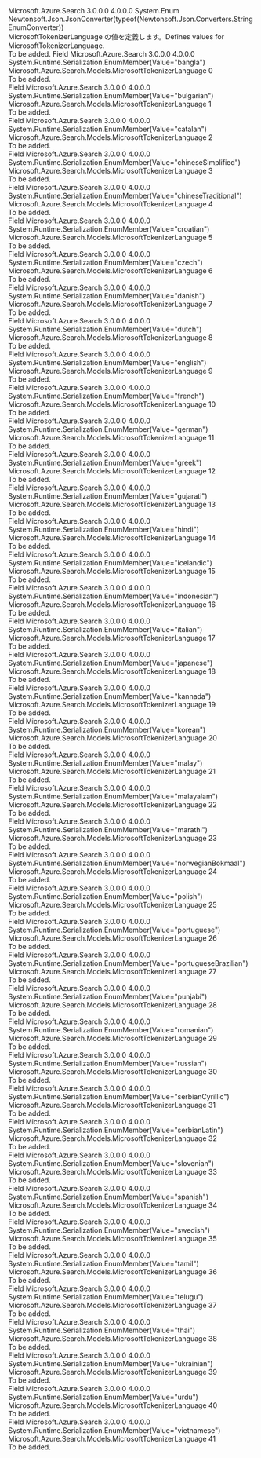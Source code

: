 <Type Name="MicrosoftTokenizerLanguage" FullName="Microsoft.Azure.Search.Models.MicrosoftTokenizerLanguage">
  <TypeSignature Language="C#" Value="public enum MicrosoftTokenizerLanguage" />
  <TypeSignature Language="ILAsm" Value=".class public auto ansi sealed MicrosoftTokenizerLanguage extends System.Enum" />
  <TypeSignature Language="DocId" Value="T:Microsoft.Azure.Search.Models.MicrosoftTokenizerLanguage" />
  <TypeSignature Language="VB.NET" Value="Public Enum MicrosoftTokenizerLanguage" />
  <TypeSignature Language="F#" Value="type MicrosoftTokenizerLanguage = " />
  <AssemblyInfo>
    <AssemblyName>Microsoft.Azure.Search</AssemblyName>
    <AssemblyVersion>3.0.0.0</AssemblyVersion>
    <AssemblyVersion>4.0.0.0</AssemblyVersion>
  </AssemblyInfo>
  <Base>
    <BaseTypeName>System.Enum</BaseTypeName>
  </Base>
  <Attributes>
    <Attribute>
      <AttributeName>Newtonsoft.Json.JsonConverter(typeof(Newtonsoft.Json.Converters.StringEnumConverter))</AttributeName>
    </Attribute>
  </Attributes>
  <Docs>
    <summary>
            <span data-ttu-id="ede21-101">MicrosoftTokenizerLanguage の値を定義します。</span><span class="sxs-lookup"><span data-stu-id="ede21-101">Defines values for MicrosoftTokenizerLanguage.</span></span>
            </summary>
    <remarks>To be added.</remarks>
  </Docs>
  <Members>
    <Member MemberName="Bangla">
      <MemberSignature Language="C#" Value="Bangla" />
      <MemberSignature Language="ILAsm" Value=".field public static literal valuetype Microsoft.Azure.Search.Models.MicrosoftTokenizerLanguage Bangla = int32(0)" />
      <MemberSignature Language="DocId" Value="F:Microsoft.Azure.Search.Models.MicrosoftTokenizerLanguage.Bangla" />
      <MemberSignature Language="VB.NET" Value="Bangla" />
      <MemberSignature Language="F#" Value="Bangla = 0" Usage="Microsoft.Azure.Search.Models.MicrosoftTokenizerLanguage.Bangla" />
      <MemberType>Field</MemberType>
      <AssemblyInfo>
        <AssemblyName>Microsoft.Azure.Search</AssemblyName>
        <AssemblyVersion>3.0.0.0</AssemblyVersion>
        <AssemblyVersion>4.0.0.0</AssemblyVersion>
      </AssemblyInfo>
      <Attributes>
        <Attribute>
          <AttributeName>System.Runtime.Serialization.EnumMember(Value="bangla")</AttributeName>
        </Attribute>
      </Attributes>
      <ReturnValue>
        <ReturnType>Microsoft.Azure.Search.Models.MicrosoftTokenizerLanguage</ReturnType>
      </ReturnValue>
      <MemberValue>0</MemberValue>
      <Docs>
        <summary>To be added.</summary>
      </Docs>
    </Member>
    <Member MemberName="Bulgarian">
      <MemberSignature Language="C#" Value="Bulgarian" />
      <MemberSignature Language="ILAsm" Value=".field public static literal valuetype Microsoft.Azure.Search.Models.MicrosoftTokenizerLanguage Bulgarian = int32(1)" />
      <MemberSignature Language="DocId" Value="F:Microsoft.Azure.Search.Models.MicrosoftTokenizerLanguage.Bulgarian" />
      <MemberSignature Language="VB.NET" Value="Bulgarian" />
      <MemberSignature Language="F#" Value="Bulgarian = 1" Usage="Microsoft.Azure.Search.Models.MicrosoftTokenizerLanguage.Bulgarian" />
      <MemberType>Field</MemberType>
      <AssemblyInfo>
        <AssemblyName>Microsoft.Azure.Search</AssemblyName>
        <AssemblyVersion>3.0.0.0</AssemblyVersion>
        <AssemblyVersion>4.0.0.0</AssemblyVersion>
      </AssemblyInfo>
      <Attributes>
        <Attribute>
          <AttributeName>System.Runtime.Serialization.EnumMember(Value="bulgarian")</AttributeName>
        </Attribute>
      </Attributes>
      <ReturnValue>
        <ReturnType>Microsoft.Azure.Search.Models.MicrosoftTokenizerLanguage</ReturnType>
      </ReturnValue>
      <MemberValue>1</MemberValue>
      <Docs>
        <summary>To be added.</summary>
      </Docs>
    </Member>
    <Member MemberName="Catalan">
      <MemberSignature Language="C#" Value="Catalan" />
      <MemberSignature Language="ILAsm" Value=".field public static literal valuetype Microsoft.Azure.Search.Models.MicrosoftTokenizerLanguage Catalan = int32(2)" />
      <MemberSignature Language="DocId" Value="F:Microsoft.Azure.Search.Models.MicrosoftTokenizerLanguage.Catalan" />
      <MemberSignature Language="VB.NET" Value="Catalan" />
      <MemberSignature Language="F#" Value="Catalan = 2" Usage="Microsoft.Azure.Search.Models.MicrosoftTokenizerLanguage.Catalan" />
      <MemberType>Field</MemberType>
      <AssemblyInfo>
        <AssemblyName>Microsoft.Azure.Search</AssemblyName>
        <AssemblyVersion>3.0.0.0</AssemblyVersion>
        <AssemblyVersion>4.0.0.0</AssemblyVersion>
      </AssemblyInfo>
      <Attributes>
        <Attribute>
          <AttributeName>System.Runtime.Serialization.EnumMember(Value="catalan")</AttributeName>
        </Attribute>
      </Attributes>
      <ReturnValue>
        <ReturnType>Microsoft.Azure.Search.Models.MicrosoftTokenizerLanguage</ReturnType>
      </ReturnValue>
      <MemberValue>2</MemberValue>
      <Docs>
        <summary>To be added.</summary>
      </Docs>
    </Member>
    <Member MemberName="ChineseSimplified">
      <MemberSignature Language="C#" Value="ChineseSimplified" />
      <MemberSignature Language="ILAsm" Value=".field public static literal valuetype Microsoft.Azure.Search.Models.MicrosoftTokenizerLanguage ChineseSimplified = int32(3)" />
      <MemberSignature Language="DocId" Value="F:Microsoft.Azure.Search.Models.MicrosoftTokenizerLanguage.ChineseSimplified" />
      <MemberSignature Language="VB.NET" Value="ChineseSimplified" />
      <MemberSignature Language="F#" Value="ChineseSimplified = 3" Usage="Microsoft.Azure.Search.Models.MicrosoftTokenizerLanguage.ChineseSimplified" />
      <MemberType>Field</MemberType>
      <AssemblyInfo>
        <AssemblyName>Microsoft.Azure.Search</AssemblyName>
        <AssemblyVersion>3.0.0.0</AssemblyVersion>
        <AssemblyVersion>4.0.0.0</AssemblyVersion>
      </AssemblyInfo>
      <Attributes>
        <Attribute>
          <AttributeName>System.Runtime.Serialization.EnumMember(Value="chineseSimplified")</AttributeName>
        </Attribute>
      </Attributes>
      <ReturnValue>
        <ReturnType>Microsoft.Azure.Search.Models.MicrosoftTokenizerLanguage</ReturnType>
      </ReturnValue>
      <MemberValue>3</MemberValue>
      <Docs>
        <summary>To be added.</summary>
      </Docs>
    </Member>
    <Member MemberName="ChineseTraditional">
      <MemberSignature Language="C#" Value="ChineseTraditional" />
      <MemberSignature Language="ILAsm" Value=".field public static literal valuetype Microsoft.Azure.Search.Models.MicrosoftTokenizerLanguage ChineseTraditional = int32(4)" />
      <MemberSignature Language="DocId" Value="F:Microsoft.Azure.Search.Models.MicrosoftTokenizerLanguage.ChineseTraditional" />
      <MemberSignature Language="VB.NET" Value="ChineseTraditional" />
      <MemberSignature Language="F#" Value="ChineseTraditional = 4" Usage="Microsoft.Azure.Search.Models.MicrosoftTokenizerLanguage.ChineseTraditional" />
      <MemberType>Field</MemberType>
      <AssemblyInfo>
        <AssemblyName>Microsoft.Azure.Search</AssemblyName>
        <AssemblyVersion>3.0.0.0</AssemblyVersion>
        <AssemblyVersion>4.0.0.0</AssemblyVersion>
      </AssemblyInfo>
      <Attributes>
        <Attribute>
          <AttributeName>System.Runtime.Serialization.EnumMember(Value="chineseTraditional")</AttributeName>
        </Attribute>
      </Attributes>
      <ReturnValue>
        <ReturnType>Microsoft.Azure.Search.Models.MicrosoftTokenizerLanguage</ReturnType>
      </ReturnValue>
      <MemberValue>4</MemberValue>
      <Docs>
        <summary>To be added.</summary>
      </Docs>
    </Member>
    <Member MemberName="Croatian">
      <MemberSignature Language="C#" Value="Croatian" />
      <MemberSignature Language="ILAsm" Value=".field public static literal valuetype Microsoft.Azure.Search.Models.MicrosoftTokenizerLanguage Croatian = int32(5)" />
      <MemberSignature Language="DocId" Value="F:Microsoft.Azure.Search.Models.MicrosoftTokenizerLanguage.Croatian" />
      <MemberSignature Language="VB.NET" Value="Croatian" />
      <MemberSignature Language="F#" Value="Croatian = 5" Usage="Microsoft.Azure.Search.Models.MicrosoftTokenizerLanguage.Croatian" />
      <MemberType>Field</MemberType>
      <AssemblyInfo>
        <AssemblyName>Microsoft.Azure.Search</AssemblyName>
        <AssemblyVersion>3.0.0.0</AssemblyVersion>
        <AssemblyVersion>4.0.0.0</AssemblyVersion>
      </AssemblyInfo>
      <Attributes>
        <Attribute>
          <AttributeName>System.Runtime.Serialization.EnumMember(Value="croatian")</AttributeName>
        </Attribute>
      </Attributes>
      <ReturnValue>
        <ReturnType>Microsoft.Azure.Search.Models.MicrosoftTokenizerLanguage</ReturnType>
      </ReturnValue>
      <MemberValue>5</MemberValue>
      <Docs>
        <summary>To be added.</summary>
      </Docs>
    </Member>
    <Member MemberName="Czech">
      <MemberSignature Language="C#" Value="Czech" />
      <MemberSignature Language="ILAsm" Value=".field public static literal valuetype Microsoft.Azure.Search.Models.MicrosoftTokenizerLanguage Czech = int32(6)" />
      <MemberSignature Language="DocId" Value="F:Microsoft.Azure.Search.Models.MicrosoftTokenizerLanguage.Czech" />
      <MemberSignature Language="VB.NET" Value="Czech" />
      <MemberSignature Language="F#" Value="Czech = 6" Usage="Microsoft.Azure.Search.Models.MicrosoftTokenizerLanguage.Czech" />
      <MemberType>Field</MemberType>
      <AssemblyInfo>
        <AssemblyName>Microsoft.Azure.Search</AssemblyName>
        <AssemblyVersion>3.0.0.0</AssemblyVersion>
        <AssemblyVersion>4.0.0.0</AssemblyVersion>
      </AssemblyInfo>
      <Attributes>
        <Attribute>
          <AttributeName>System.Runtime.Serialization.EnumMember(Value="czech")</AttributeName>
        </Attribute>
      </Attributes>
      <ReturnValue>
        <ReturnType>Microsoft.Azure.Search.Models.MicrosoftTokenizerLanguage</ReturnType>
      </ReturnValue>
      <MemberValue>6</MemberValue>
      <Docs>
        <summary>To be added.</summary>
      </Docs>
    </Member>
    <Member MemberName="Danish">
      <MemberSignature Language="C#" Value="Danish" />
      <MemberSignature Language="ILAsm" Value=".field public static literal valuetype Microsoft.Azure.Search.Models.MicrosoftTokenizerLanguage Danish = int32(7)" />
      <MemberSignature Language="DocId" Value="F:Microsoft.Azure.Search.Models.MicrosoftTokenizerLanguage.Danish" />
      <MemberSignature Language="VB.NET" Value="Danish" />
      <MemberSignature Language="F#" Value="Danish = 7" Usage="Microsoft.Azure.Search.Models.MicrosoftTokenizerLanguage.Danish" />
      <MemberType>Field</MemberType>
      <AssemblyInfo>
        <AssemblyName>Microsoft.Azure.Search</AssemblyName>
        <AssemblyVersion>3.0.0.0</AssemblyVersion>
        <AssemblyVersion>4.0.0.0</AssemblyVersion>
      </AssemblyInfo>
      <Attributes>
        <Attribute>
          <AttributeName>System.Runtime.Serialization.EnumMember(Value="danish")</AttributeName>
        </Attribute>
      </Attributes>
      <ReturnValue>
        <ReturnType>Microsoft.Azure.Search.Models.MicrosoftTokenizerLanguage</ReturnType>
      </ReturnValue>
      <MemberValue>7</MemberValue>
      <Docs>
        <summary>To be added.</summary>
      </Docs>
    </Member>
    <Member MemberName="Dutch">
      <MemberSignature Language="C#" Value="Dutch" />
      <MemberSignature Language="ILAsm" Value=".field public static literal valuetype Microsoft.Azure.Search.Models.MicrosoftTokenizerLanguage Dutch = int32(8)" />
      <MemberSignature Language="DocId" Value="F:Microsoft.Azure.Search.Models.MicrosoftTokenizerLanguage.Dutch" />
      <MemberSignature Language="VB.NET" Value="Dutch" />
      <MemberSignature Language="F#" Value="Dutch = 8" Usage="Microsoft.Azure.Search.Models.MicrosoftTokenizerLanguage.Dutch" />
      <MemberType>Field</MemberType>
      <AssemblyInfo>
        <AssemblyName>Microsoft.Azure.Search</AssemblyName>
        <AssemblyVersion>3.0.0.0</AssemblyVersion>
        <AssemblyVersion>4.0.0.0</AssemblyVersion>
      </AssemblyInfo>
      <Attributes>
        <Attribute>
          <AttributeName>System.Runtime.Serialization.EnumMember(Value="dutch")</AttributeName>
        </Attribute>
      </Attributes>
      <ReturnValue>
        <ReturnType>Microsoft.Azure.Search.Models.MicrosoftTokenizerLanguage</ReturnType>
      </ReturnValue>
      <MemberValue>8</MemberValue>
      <Docs>
        <summary>To be added.</summary>
      </Docs>
    </Member>
    <Member MemberName="English">
      <MemberSignature Language="C#" Value="English" />
      <MemberSignature Language="ILAsm" Value=".field public static literal valuetype Microsoft.Azure.Search.Models.MicrosoftTokenizerLanguage English = int32(9)" />
      <MemberSignature Language="DocId" Value="F:Microsoft.Azure.Search.Models.MicrosoftTokenizerLanguage.English" />
      <MemberSignature Language="VB.NET" Value="English" />
      <MemberSignature Language="F#" Value="English = 9" Usage="Microsoft.Azure.Search.Models.MicrosoftTokenizerLanguage.English" />
      <MemberType>Field</MemberType>
      <AssemblyInfo>
        <AssemblyName>Microsoft.Azure.Search</AssemblyName>
        <AssemblyVersion>3.0.0.0</AssemblyVersion>
        <AssemblyVersion>4.0.0.0</AssemblyVersion>
      </AssemblyInfo>
      <Attributes>
        <Attribute>
          <AttributeName>System.Runtime.Serialization.EnumMember(Value="english")</AttributeName>
        </Attribute>
      </Attributes>
      <ReturnValue>
        <ReturnType>Microsoft.Azure.Search.Models.MicrosoftTokenizerLanguage</ReturnType>
      </ReturnValue>
      <MemberValue>9</MemberValue>
      <Docs>
        <summary>To be added.</summary>
      </Docs>
    </Member>
    <Member MemberName="French">
      <MemberSignature Language="C#" Value="French" />
      <MemberSignature Language="ILAsm" Value=".field public static literal valuetype Microsoft.Azure.Search.Models.MicrosoftTokenizerLanguage French = int32(10)" />
      <MemberSignature Language="DocId" Value="F:Microsoft.Azure.Search.Models.MicrosoftTokenizerLanguage.French" />
      <MemberSignature Language="VB.NET" Value="French" />
      <MemberSignature Language="F#" Value="French = 10" Usage="Microsoft.Azure.Search.Models.MicrosoftTokenizerLanguage.French" />
      <MemberType>Field</MemberType>
      <AssemblyInfo>
        <AssemblyName>Microsoft.Azure.Search</AssemblyName>
        <AssemblyVersion>3.0.0.0</AssemblyVersion>
        <AssemblyVersion>4.0.0.0</AssemblyVersion>
      </AssemblyInfo>
      <Attributes>
        <Attribute>
          <AttributeName>System.Runtime.Serialization.EnumMember(Value="french")</AttributeName>
        </Attribute>
      </Attributes>
      <ReturnValue>
        <ReturnType>Microsoft.Azure.Search.Models.MicrosoftTokenizerLanguage</ReturnType>
      </ReturnValue>
      <MemberValue>10</MemberValue>
      <Docs>
        <summary>To be added.</summary>
      </Docs>
    </Member>
    <Member MemberName="German">
      <MemberSignature Language="C#" Value="German" />
      <MemberSignature Language="ILAsm" Value=".field public static literal valuetype Microsoft.Azure.Search.Models.MicrosoftTokenizerLanguage German = int32(11)" />
      <MemberSignature Language="DocId" Value="F:Microsoft.Azure.Search.Models.MicrosoftTokenizerLanguage.German" />
      <MemberSignature Language="VB.NET" Value="German" />
      <MemberSignature Language="F#" Value="German = 11" Usage="Microsoft.Azure.Search.Models.MicrosoftTokenizerLanguage.German" />
      <MemberType>Field</MemberType>
      <AssemblyInfo>
        <AssemblyName>Microsoft.Azure.Search</AssemblyName>
        <AssemblyVersion>3.0.0.0</AssemblyVersion>
        <AssemblyVersion>4.0.0.0</AssemblyVersion>
      </AssemblyInfo>
      <Attributes>
        <Attribute>
          <AttributeName>System.Runtime.Serialization.EnumMember(Value="german")</AttributeName>
        </Attribute>
      </Attributes>
      <ReturnValue>
        <ReturnType>Microsoft.Azure.Search.Models.MicrosoftTokenizerLanguage</ReturnType>
      </ReturnValue>
      <MemberValue>11</MemberValue>
      <Docs>
        <summary>To be added.</summary>
      </Docs>
    </Member>
    <Member MemberName="Greek">
      <MemberSignature Language="C#" Value="Greek" />
      <MemberSignature Language="ILAsm" Value=".field public static literal valuetype Microsoft.Azure.Search.Models.MicrosoftTokenizerLanguage Greek = int32(12)" />
      <MemberSignature Language="DocId" Value="F:Microsoft.Azure.Search.Models.MicrosoftTokenizerLanguage.Greek" />
      <MemberSignature Language="VB.NET" Value="Greek" />
      <MemberSignature Language="F#" Value="Greek = 12" Usage="Microsoft.Azure.Search.Models.MicrosoftTokenizerLanguage.Greek" />
      <MemberType>Field</MemberType>
      <AssemblyInfo>
        <AssemblyName>Microsoft.Azure.Search</AssemblyName>
        <AssemblyVersion>3.0.0.0</AssemblyVersion>
        <AssemblyVersion>4.0.0.0</AssemblyVersion>
      </AssemblyInfo>
      <Attributes>
        <Attribute>
          <AttributeName>System.Runtime.Serialization.EnumMember(Value="greek")</AttributeName>
        </Attribute>
      </Attributes>
      <ReturnValue>
        <ReturnType>Microsoft.Azure.Search.Models.MicrosoftTokenizerLanguage</ReturnType>
      </ReturnValue>
      <MemberValue>12</MemberValue>
      <Docs>
        <summary>To be added.</summary>
      </Docs>
    </Member>
    <Member MemberName="Gujarati">
      <MemberSignature Language="C#" Value="Gujarati" />
      <MemberSignature Language="ILAsm" Value=".field public static literal valuetype Microsoft.Azure.Search.Models.MicrosoftTokenizerLanguage Gujarati = int32(13)" />
      <MemberSignature Language="DocId" Value="F:Microsoft.Azure.Search.Models.MicrosoftTokenizerLanguage.Gujarati" />
      <MemberSignature Language="VB.NET" Value="Gujarati" />
      <MemberSignature Language="F#" Value="Gujarati = 13" Usage="Microsoft.Azure.Search.Models.MicrosoftTokenizerLanguage.Gujarati" />
      <MemberType>Field</MemberType>
      <AssemblyInfo>
        <AssemblyName>Microsoft.Azure.Search</AssemblyName>
        <AssemblyVersion>3.0.0.0</AssemblyVersion>
        <AssemblyVersion>4.0.0.0</AssemblyVersion>
      </AssemblyInfo>
      <Attributes>
        <Attribute>
          <AttributeName>System.Runtime.Serialization.EnumMember(Value="gujarati")</AttributeName>
        </Attribute>
      </Attributes>
      <ReturnValue>
        <ReturnType>Microsoft.Azure.Search.Models.MicrosoftTokenizerLanguage</ReturnType>
      </ReturnValue>
      <MemberValue>13</MemberValue>
      <Docs>
        <summary>To be added.</summary>
      </Docs>
    </Member>
    <Member MemberName="Hindi">
      <MemberSignature Language="C#" Value="Hindi" />
      <MemberSignature Language="ILAsm" Value=".field public static literal valuetype Microsoft.Azure.Search.Models.MicrosoftTokenizerLanguage Hindi = int32(14)" />
      <MemberSignature Language="DocId" Value="F:Microsoft.Azure.Search.Models.MicrosoftTokenizerLanguage.Hindi" />
      <MemberSignature Language="VB.NET" Value="Hindi" />
      <MemberSignature Language="F#" Value="Hindi = 14" Usage="Microsoft.Azure.Search.Models.MicrosoftTokenizerLanguage.Hindi" />
      <MemberType>Field</MemberType>
      <AssemblyInfo>
        <AssemblyName>Microsoft.Azure.Search</AssemblyName>
        <AssemblyVersion>3.0.0.0</AssemblyVersion>
        <AssemblyVersion>4.0.0.0</AssemblyVersion>
      </AssemblyInfo>
      <Attributes>
        <Attribute>
          <AttributeName>System.Runtime.Serialization.EnumMember(Value="hindi")</AttributeName>
        </Attribute>
      </Attributes>
      <ReturnValue>
        <ReturnType>Microsoft.Azure.Search.Models.MicrosoftTokenizerLanguage</ReturnType>
      </ReturnValue>
      <MemberValue>14</MemberValue>
      <Docs>
        <summary>To be added.</summary>
      </Docs>
    </Member>
    <Member MemberName="Icelandic">
      <MemberSignature Language="C#" Value="Icelandic" />
      <MemberSignature Language="ILAsm" Value=".field public static literal valuetype Microsoft.Azure.Search.Models.MicrosoftTokenizerLanguage Icelandic = int32(15)" />
      <MemberSignature Language="DocId" Value="F:Microsoft.Azure.Search.Models.MicrosoftTokenizerLanguage.Icelandic" />
      <MemberSignature Language="VB.NET" Value="Icelandic" />
      <MemberSignature Language="F#" Value="Icelandic = 15" Usage="Microsoft.Azure.Search.Models.MicrosoftTokenizerLanguage.Icelandic" />
      <MemberType>Field</MemberType>
      <AssemblyInfo>
        <AssemblyName>Microsoft.Azure.Search</AssemblyName>
        <AssemblyVersion>3.0.0.0</AssemblyVersion>
        <AssemblyVersion>4.0.0.0</AssemblyVersion>
      </AssemblyInfo>
      <Attributes>
        <Attribute>
          <AttributeName>System.Runtime.Serialization.EnumMember(Value="icelandic")</AttributeName>
        </Attribute>
      </Attributes>
      <ReturnValue>
        <ReturnType>Microsoft.Azure.Search.Models.MicrosoftTokenizerLanguage</ReturnType>
      </ReturnValue>
      <MemberValue>15</MemberValue>
      <Docs>
        <summary>To be added.</summary>
      </Docs>
    </Member>
    <Member MemberName="Indonesian">
      <MemberSignature Language="C#" Value="Indonesian" />
      <MemberSignature Language="ILAsm" Value=".field public static literal valuetype Microsoft.Azure.Search.Models.MicrosoftTokenizerLanguage Indonesian = int32(16)" />
      <MemberSignature Language="DocId" Value="F:Microsoft.Azure.Search.Models.MicrosoftTokenizerLanguage.Indonesian" />
      <MemberSignature Language="VB.NET" Value="Indonesian" />
      <MemberSignature Language="F#" Value="Indonesian = 16" Usage="Microsoft.Azure.Search.Models.MicrosoftTokenizerLanguage.Indonesian" />
      <MemberType>Field</MemberType>
      <AssemblyInfo>
        <AssemblyName>Microsoft.Azure.Search</AssemblyName>
        <AssemblyVersion>3.0.0.0</AssemblyVersion>
        <AssemblyVersion>4.0.0.0</AssemblyVersion>
      </AssemblyInfo>
      <Attributes>
        <Attribute>
          <AttributeName>System.Runtime.Serialization.EnumMember(Value="indonesian")</AttributeName>
        </Attribute>
      </Attributes>
      <ReturnValue>
        <ReturnType>Microsoft.Azure.Search.Models.MicrosoftTokenizerLanguage</ReturnType>
      </ReturnValue>
      <MemberValue>16</MemberValue>
      <Docs>
        <summary>To be added.</summary>
      </Docs>
    </Member>
    <Member MemberName="Italian">
      <MemberSignature Language="C#" Value="Italian" />
      <MemberSignature Language="ILAsm" Value=".field public static literal valuetype Microsoft.Azure.Search.Models.MicrosoftTokenizerLanguage Italian = int32(17)" />
      <MemberSignature Language="DocId" Value="F:Microsoft.Azure.Search.Models.MicrosoftTokenizerLanguage.Italian" />
      <MemberSignature Language="VB.NET" Value="Italian" />
      <MemberSignature Language="F#" Value="Italian = 17" Usage="Microsoft.Azure.Search.Models.MicrosoftTokenizerLanguage.Italian" />
      <MemberType>Field</MemberType>
      <AssemblyInfo>
        <AssemblyName>Microsoft.Azure.Search</AssemblyName>
        <AssemblyVersion>3.0.0.0</AssemblyVersion>
        <AssemblyVersion>4.0.0.0</AssemblyVersion>
      </AssemblyInfo>
      <Attributes>
        <Attribute>
          <AttributeName>System.Runtime.Serialization.EnumMember(Value="italian")</AttributeName>
        </Attribute>
      </Attributes>
      <ReturnValue>
        <ReturnType>Microsoft.Azure.Search.Models.MicrosoftTokenizerLanguage</ReturnType>
      </ReturnValue>
      <MemberValue>17</MemberValue>
      <Docs>
        <summary>To be added.</summary>
      </Docs>
    </Member>
    <Member MemberName="Japanese">
      <MemberSignature Language="C#" Value="Japanese" />
      <MemberSignature Language="ILAsm" Value=".field public static literal valuetype Microsoft.Azure.Search.Models.MicrosoftTokenizerLanguage Japanese = int32(18)" />
      <MemberSignature Language="DocId" Value="F:Microsoft.Azure.Search.Models.MicrosoftTokenizerLanguage.Japanese" />
      <MemberSignature Language="VB.NET" Value="Japanese" />
      <MemberSignature Language="F#" Value="Japanese = 18" Usage="Microsoft.Azure.Search.Models.MicrosoftTokenizerLanguage.Japanese" />
      <MemberType>Field</MemberType>
      <AssemblyInfo>
        <AssemblyName>Microsoft.Azure.Search</AssemblyName>
        <AssemblyVersion>3.0.0.0</AssemblyVersion>
        <AssemblyVersion>4.0.0.0</AssemblyVersion>
      </AssemblyInfo>
      <Attributes>
        <Attribute>
          <AttributeName>System.Runtime.Serialization.EnumMember(Value="japanese")</AttributeName>
        </Attribute>
      </Attributes>
      <ReturnValue>
        <ReturnType>Microsoft.Azure.Search.Models.MicrosoftTokenizerLanguage</ReturnType>
      </ReturnValue>
      <MemberValue>18</MemberValue>
      <Docs>
        <summary>To be added.</summary>
      </Docs>
    </Member>
    <Member MemberName="Kannada">
      <MemberSignature Language="C#" Value="Kannada" />
      <MemberSignature Language="ILAsm" Value=".field public static literal valuetype Microsoft.Azure.Search.Models.MicrosoftTokenizerLanguage Kannada = int32(19)" />
      <MemberSignature Language="DocId" Value="F:Microsoft.Azure.Search.Models.MicrosoftTokenizerLanguage.Kannada" />
      <MemberSignature Language="VB.NET" Value="Kannada" />
      <MemberSignature Language="F#" Value="Kannada = 19" Usage="Microsoft.Azure.Search.Models.MicrosoftTokenizerLanguage.Kannada" />
      <MemberType>Field</MemberType>
      <AssemblyInfo>
        <AssemblyName>Microsoft.Azure.Search</AssemblyName>
        <AssemblyVersion>3.0.0.0</AssemblyVersion>
        <AssemblyVersion>4.0.0.0</AssemblyVersion>
      </AssemblyInfo>
      <Attributes>
        <Attribute>
          <AttributeName>System.Runtime.Serialization.EnumMember(Value="kannada")</AttributeName>
        </Attribute>
      </Attributes>
      <ReturnValue>
        <ReturnType>Microsoft.Azure.Search.Models.MicrosoftTokenizerLanguage</ReturnType>
      </ReturnValue>
      <MemberValue>19</MemberValue>
      <Docs>
        <summary>To be added.</summary>
      </Docs>
    </Member>
    <Member MemberName="Korean">
      <MemberSignature Language="C#" Value="Korean" />
      <MemberSignature Language="ILAsm" Value=".field public static literal valuetype Microsoft.Azure.Search.Models.MicrosoftTokenizerLanguage Korean = int32(20)" />
      <MemberSignature Language="DocId" Value="F:Microsoft.Azure.Search.Models.MicrosoftTokenizerLanguage.Korean" />
      <MemberSignature Language="VB.NET" Value="Korean" />
      <MemberSignature Language="F#" Value="Korean = 20" Usage="Microsoft.Azure.Search.Models.MicrosoftTokenizerLanguage.Korean" />
      <MemberType>Field</MemberType>
      <AssemblyInfo>
        <AssemblyName>Microsoft.Azure.Search</AssemblyName>
        <AssemblyVersion>3.0.0.0</AssemblyVersion>
        <AssemblyVersion>4.0.0.0</AssemblyVersion>
      </AssemblyInfo>
      <Attributes>
        <Attribute>
          <AttributeName>System.Runtime.Serialization.EnumMember(Value="korean")</AttributeName>
        </Attribute>
      </Attributes>
      <ReturnValue>
        <ReturnType>Microsoft.Azure.Search.Models.MicrosoftTokenizerLanguage</ReturnType>
      </ReturnValue>
      <MemberValue>20</MemberValue>
      <Docs>
        <summary>To be added.</summary>
      </Docs>
    </Member>
    <Member MemberName="Malay">
      <MemberSignature Language="C#" Value="Malay" />
      <MemberSignature Language="ILAsm" Value=".field public static literal valuetype Microsoft.Azure.Search.Models.MicrosoftTokenizerLanguage Malay = int32(21)" />
      <MemberSignature Language="DocId" Value="F:Microsoft.Azure.Search.Models.MicrosoftTokenizerLanguage.Malay" />
      <MemberSignature Language="VB.NET" Value="Malay" />
      <MemberSignature Language="F#" Value="Malay = 21" Usage="Microsoft.Azure.Search.Models.MicrosoftTokenizerLanguage.Malay" />
      <MemberType>Field</MemberType>
      <AssemblyInfo>
        <AssemblyName>Microsoft.Azure.Search</AssemblyName>
        <AssemblyVersion>3.0.0.0</AssemblyVersion>
        <AssemblyVersion>4.0.0.0</AssemblyVersion>
      </AssemblyInfo>
      <Attributes>
        <Attribute>
          <AttributeName>System.Runtime.Serialization.EnumMember(Value="malay")</AttributeName>
        </Attribute>
      </Attributes>
      <ReturnValue>
        <ReturnType>Microsoft.Azure.Search.Models.MicrosoftTokenizerLanguage</ReturnType>
      </ReturnValue>
      <MemberValue>21</MemberValue>
      <Docs>
        <summary>To be added.</summary>
      </Docs>
    </Member>
    <Member MemberName="Malayalam">
      <MemberSignature Language="C#" Value="Malayalam" />
      <MemberSignature Language="ILAsm" Value=".field public static literal valuetype Microsoft.Azure.Search.Models.MicrosoftTokenizerLanguage Malayalam = int32(22)" />
      <MemberSignature Language="DocId" Value="F:Microsoft.Azure.Search.Models.MicrosoftTokenizerLanguage.Malayalam" />
      <MemberSignature Language="VB.NET" Value="Malayalam" />
      <MemberSignature Language="F#" Value="Malayalam = 22" Usage="Microsoft.Azure.Search.Models.MicrosoftTokenizerLanguage.Malayalam" />
      <MemberType>Field</MemberType>
      <AssemblyInfo>
        <AssemblyName>Microsoft.Azure.Search</AssemblyName>
        <AssemblyVersion>3.0.0.0</AssemblyVersion>
        <AssemblyVersion>4.0.0.0</AssemblyVersion>
      </AssemblyInfo>
      <Attributes>
        <Attribute>
          <AttributeName>System.Runtime.Serialization.EnumMember(Value="malayalam")</AttributeName>
        </Attribute>
      </Attributes>
      <ReturnValue>
        <ReturnType>Microsoft.Azure.Search.Models.MicrosoftTokenizerLanguage</ReturnType>
      </ReturnValue>
      <MemberValue>22</MemberValue>
      <Docs>
        <summary>To be added.</summary>
      </Docs>
    </Member>
    <Member MemberName="Marathi">
      <MemberSignature Language="C#" Value="Marathi" />
      <MemberSignature Language="ILAsm" Value=".field public static literal valuetype Microsoft.Azure.Search.Models.MicrosoftTokenizerLanguage Marathi = int32(23)" />
      <MemberSignature Language="DocId" Value="F:Microsoft.Azure.Search.Models.MicrosoftTokenizerLanguage.Marathi" />
      <MemberSignature Language="VB.NET" Value="Marathi" />
      <MemberSignature Language="F#" Value="Marathi = 23" Usage="Microsoft.Azure.Search.Models.MicrosoftTokenizerLanguage.Marathi" />
      <MemberType>Field</MemberType>
      <AssemblyInfo>
        <AssemblyName>Microsoft.Azure.Search</AssemblyName>
        <AssemblyVersion>3.0.0.0</AssemblyVersion>
        <AssemblyVersion>4.0.0.0</AssemblyVersion>
      </AssemblyInfo>
      <Attributes>
        <Attribute>
          <AttributeName>System.Runtime.Serialization.EnumMember(Value="marathi")</AttributeName>
        </Attribute>
      </Attributes>
      <ReturnValue>
        <ReturnType>Microsoft.Azure.Search.Models.MicrosoftTokenizerLanguage</ReturnType>
      </ReturnValue>
      <MemberValue>23</MemberValue>
      <Docs>
        <summary>To be added.</summary>
      </Docs>
    </Member>
    <Member MemberName="NorwegianBokmaal">
      <MemberSignature Language="C#" Value="NorwegianBokmaal" />
      <MemberSignature Language="ILAsm" Value=".field public static literal valuetype Microsoft.Azure.Search.Models.MicrosoftTokenizerLanguage NorwegianBokmaal = int32(24)" />
      <MemberSignature Language="DocId" Value="F:Microsoft.Azure.Search.Models.MicrosoftTokenizerLanguage.NorwegianBokmaal" />
      <MemberSignature Language="VB.NET" Value="NorwegianBokmaal" />
      <MemberSignature Language="F#" Value="NorwegianBokmaal = 24" Usage="Microsoft.Azure.Search.Models.MicrosoftTokenizerLanguage.NorwegianBokmaal" />
      <MemberType>Field</MemberType>
      <AssemblyInfo>
        <AssemblyName>Microsoft.Azure.Search</AssemblyName>
        <AssemblyVersion>3.0.0.0</AssemblyVersion>
        <AssemblyVersion>4.0.0.0</AssemblyVersion>
      </AssemblyInfo>
      <Attributes>
        <Attribute>
          <AttributeName>System.Runtime.Serialization.EnumMember(Value="norwegianBokmaal")</AttributeName>
        </Attribute>
      </Attributes>
      <ReturnValue>
        <ReturnType>Microsoft.Azure.Search.Models.MicrosoftTokenizerLanguage</ReturnType>
      </ReturnValue>
      <MemberValue>24</MemberValue>
      <Docs>
        <summary>To be added.</summary>
      </Docs>
    </Member>
    <Member MemberName="Polish">
      <MemberSignature Language="C#" Value="Polish" />
      <MemberSignature Language="ILAsm" Value=".field public static literal valuetype Microsoft.Azure.Search.Models.MicrosoftTokenizerLanguage Polish = int32(25)" />
      <MemberSignature Language="DocId" Value="F:Microsoft.Azure.Search.Models.MicrosoftTokenizerLanguage.Polish" />
      <MemberSignature Language="VB.NET" Value="Polish" />
      <MemberSignature Language="F#" Value="Polish = 25" Usage="Microsoft.Azure.Search.Models.MicrosoftTokenizerLanguage.Polish" />
      <MemberType>Field</MemberType>
      <AssemblyInfo>
        <AssemblyName>Microsoft.Azure.Search</AssemblyName>
        <AssemblyVersion>3.0.0.0</AssemblyVersion>
        <AssemblyVersion>4.0.0.0</AssemblyVersion>
      </AssemblyInfo>
      <Attributes>
        <Attribute>
          <AttributeName>System.Runtime.Serialization.EnumMember(Value="polish")</AttributeName>
        </Attribute>
      </Attributes>
      <ReturnValue>
        <ReturnType>Microsoft.Azure.Search.Models.MicrosoftTokenizerLanguage</ReturnType>
      </ReturnValue>
      <MemberValue>25</MemberValue>
      <Docs>
        <summary>To be added.</summary>
      </Docs>
    </Member>
    <Member MemberName="Portuguese">
      <MemberSignature Language="C#" Value="Portuguese" />
      <MemberSignature Language="ILAsm" Value=".field public static literal valuetype Microsoft.Azure.Search.Models.MicrosoftTokenizerLanguage Portuguese = int32(26)" />
      <MemberSignature Language="DocId" Value="F:Microsoft.Azure.Search.Models.MicrosoftTokenizerLanguage.Portuguese" />
      <MemberSignature Language="VB.NET" Value="Portuguese" />
      <MemberSignature Language="F#" Value="Portuguese = 26" Usage="Microsoft.Azure.Search.Models.MicrosoftTokenizerLanguage.Portuguese" />
      <MemberType>Field</MemberType>
      <AssemblyInfo>
        <AssemblyName>Microsoft.Azure.Search</AssemblyName>
        <AssemblyVersion>3.0.0.0</AssemblyVersion>
        <AssemblyVersion>4.0.0.0</AssemblyVersion>
      </AssemblyInfo>
      <Attributes>
        <Attribute>
          <AttributeName>System.Runtime.Serialization.EnumMember(Value="portuguese")</AttributeName>
        </Attribute>
      </Attributes>
      <ReturnValue>
        <ReturnType>Microsoft.Azure.Search.Models.MicrosoftTokenizerLanguage</ReturnType>
      </ReturnValue>
      <MemberValue>26</MemberValue>
      <Docs>
        <summary>To be added.</summary>
      </Docs>
    </Member>
    <Member MemberName="PortugueseBrazilian">
      <MemberSignature Language="C#" Value="PortugueseBrazilian" />
      <MemberSignature Language="ILAsm" Value=".field public static literal valuetype Microsoft.Azure.Search.Models.MicrosoftTokenizerLanguage PortugueseBrazilian = int32(27)" />
      <MemberSignature Language="DocId" Value="F:Microsoft.Azure.Search.Models.MicrosoftTokenizerLanguage.PortugueseBrazilian" />
      <MemberSignature Language="VB.NET" Value="PortugueseBrazilian" />
      <MemberSignature Language="F#" Value="PortugueseBrazilian = 27" Usage="Microsoft.Azure.Search.Models.MicrosoftTokenizerLanguage.PortugueseBrazilian" />
      <MemberType>Field</MemberType>
      <AssemblyInfo>
        <AssemblyName>Microsoft.Azure.Search</AssemblyName>
        <AssemblyVersion>3.0.0.0</AssemblyVersion>
        <AssemblyVersion>4.0.0.0</AssemblyVersion>
      </AssemblyInfo>
      <Attributes>
        <Attribute>
          <AttributeName>System.Runtime.Serialization.EnumMember(Value="portugueseBrazilian")</AttributeName>
        </Attribute>
      </Attributes>
      <ReturnValue>
        <ReturnType>Microsoft.Azure.Search.Models.MicrosoftTokenizerLanguage</ReturnType>
      </ReturnValue>
      <MemberValue>27</MemberValue>
      <Docs>
        <summary>To be added.</summary>
      </Docs>
    </Member>
    <Member MemberName="Punjabi">
      <MemberSignature Language="C#" Value="Punjabi" />
      <MemberSignature Language="ILAsm" Value=".field public static literal valuetype Microsoft.Azure.Search.Models.MicrosoftTokenizerLanguage Punjabi = int32(28)" />
      <MemberSignature Language="DocId" Value="F:Microsoft.Azure.Search.Models.MicrosoftTokenizerLanguage.Punjabi" />
      <MemberSignature Language="VB.NET" Value="Punjabi" />
      <MemberSignature Language="F#" Value="Punjabi = 28" Usage="Microsoft.Azure.Search.Models.MicrosoftTokenizerLanguage.Punjabi" />
      <MemberType>Field</MemberType>
      <AssemblyInfo>
        <AssemblyName>Microsoft.Azure.Search</AssemblyName>
        <AssemblyVersion>3.0.0.0</AssemblyVersion>
        <AssemblyVersion>4.0.0.0</AssemblyVersion>
      </AssemblyInfo>
      <Attributes>
        <Attribute>
          <AttributeName>System.Runtime.Serialization.EnumMember(Value="punjabi")</AttributeName>
        </Attribute>
      </Attributes>
      <ReturnValue>
        <ReturnType>Microsoft.Azure.Search.Models.MicrosoftTokenizerLanguage</ReturnType>
      </ReturnValue>
      <MemberValue>28</MemberValue>
      <Docs>
        <summary>To be added.</summary>
      </Docs>
    </Member>
    <Member MemberName="Romanian">
      <MemberSignature Language="C#" Value="Romanian" />
      <MemberSignature Language="ILAsm" Value=".field public static literal valuetype Microsoft.Azure.Search.Models.MicrosoftTokenizerLanguage Romanian = int32(29)" />
      <MemberSignature Language="DocId" Value="F:Microsoft.Azure.Search.Models.MicrosoftTokenizerLanguage.Romanian" />
      <MemberSignature Language="VB.NET" Value="Romanian" />
      <MemberSignature Language="F#" Value="Romanian = 29" Usage="Microsoft.Azure.Search.Models.MicrosoftTokenizerLanguage.Romanian" />
      <MemberType>Field</MemberType>
      <AssemblyInfo>
        <AssemblyName>Microsoft.Azure.Search</AssemblyName>
        <AssemblyVersion>3.0.0.0</AssemblyVersion>
        <AssemblyVersion>4.0.0.0</AssemblyVersion>
      </AssemblyInfo>
      <Attributes>
        <Attribute>
          <AttributeName>System.Runtime.Serialization.EnumMember(Value="romanian")</AttributeName>
        </Attribute>
      </Attributes>
      <ReturnValue>
        <ReturnType>Microsoft.Azure.Search.Models.MicrosoftTokenizerLanguage</ReturnType>
      </ReturnValue>
      <MemberValue>29</MemberValue>
      <Docs>
        <summary>To be added.</summary>
      </Docs>
    </Member>
    <Member MemberName="Russian">
      <MemberSignature Language="C#" Value="Russian" />
      <MemberSignature Language="ILAsm" Value=".field public static literal valuetype Microsoft.Azure.Search.Models.MicrosoftTokenizerLanguage Russian = int32(30)" />
      <MemberSignature Language="DocId" Value="F:Microsoft.Azure.Search.Models.MicrosoftTokenizerLanguage.Russian" />
      <MemberSignature Language="VB.NET" Value="Russian" />
      <MemberSignature Language="F#" Value="Russian = 30" Usage="Microsoft.Azure.Search.Models.MicrosoftTokenizerLanguage.Russian" />
      <MemberType>Field</MemberType>
      <AssemblyInfo>
        <AssemblyName>Microsoft.Azure.Search</AssemblyName>
        <AssemblyVersion>3.0.0.0</AssemblyVersion>
        <AssemblyVersion>4.0.0.0</AssemblyVersion>
      </AssemblyInfo>
      <Attributes>
        <Attribute>
          <AttributeName>System.Runtime.Serialization.EnumMember(Value="russian")</AttributeName>
        </Attribute>
      </Attributes>
      <ReturnValue>
        <ReturnType>Microsoft.Azure.Search.Models.MicrosoftTokenizerLanguage</ReturnType>
      </ReturnValue>
      <MemberValue>30</MemberValue>
      <Docs>
        <summary>To be added.</summary>
      </Docs>
    </Member>
    <Member MemberName="SerbianCyrillic">
      <MemberSignature Language="C#" Value="SerbianCyrillic" />
      <MemberSignature Language="ILAsm" Value=".field public static literal valuetype Microsoft.Azure.Search.Models.MicrosoftTokenizerLanguage SerbianCyrillic = int32(31)" />
      <MemberSignature Language="DocId" Value="F:Microsoft.Azure.Search.Models.MicrosoftTokenizerLanguage.SerbianCyrillic" />
      <MemberSignature Language="VB.NET" Value="SerbianCyrillic" />
      <MemberSignature Language="F#" Value="SerbianCyrillic = 31" Usage="Microsoft.Azure.Search.Models.MicrosoftTokenizerLanguage.SerbianCyrillic" />
      <MemberType>Field</MemberType>
      <AssemblyInfo>
        <AssemblyName>Microsoft.Azure.Search</AssemblyName>
        <AssemblyVersion>3.0.0.0</AssemblyVersion>
        <AssemblyVersion>4.0.0.0</AssemblyVersion>
      </AssemblyInfo>
      <Attributes>
        <Attribute>
          <AttributeName>System.Runtime.Serialization.EnumMember(Value="serbianCyrillic")</AttributeName>
        </Attribute>
      </Attributes>
      <ReturnValue>
        <ReturnType>Microsoft.Azure.Search.Models.MicrosoftTokenizerLanguage</ReturnType>
      </ReturnValue>
      <MemberValue>31</MemberValue>
      <Docs>
        <summary>To be added.</summary>
      </Docs>
    </Member>
    <Member MemberName="SerbianLatin">
      <MemberSignature Language="C#" Value="SerbianLatin" />
      <MemberSignature Language="ILAsm" Value=".field public static literal valuetype Microsoft.Azure.Search.Models.MicrosoftTokenizerLanguage SerbianLatin = int32(32)" />
      <MemberSignature Language="DocId" Value="F:Microsoft.Azure.Search.Models.MicrosoftTokenizerLanguage.SerbianLatin" />
      <MemberSignature Language="VB.NET" Value="SerbianLatin" />
      <MemberSignature Language="F#" Value="SerbianLatin = 32" Usage="Microsoft.Azure.Search.Models.MicrosoftTokenizerLanguage.SerbianLatin" />
      <MemberType>Field</MemberType>
      <AssemblyInfo>
        <AssemblyName>Microsoft.Azure.Search</AssemblyName>
        <AssemblyVersion>3.0.0.0</AssemblyVersion>
        <AssemblyVersion>4.0.0.0</AssemblyVersion>
      </AssemblyInfo>
      <Attributes>
        <Attribute>
          <AttributeName>System.Runtime.Serialization.EnumMember(Value="serbianLatin")</AttributeName>
        </Attribute>
      </Attributes>
      <ReturnValue>
        <ReturnType>Microsoft.Azure.Search.Models.MicrosoftTokenizerLanguage</ReturnType>
      </ReturnValue>
      <MemberValue>32</MemberValue>
      <Docs>
        <summary>To be added.</summary>
      </Docs>
    </Member>
    <Member MemberName="Slovenian">
      <MemberSignature Language="C#" Value="Slovenian" />
      <MemberSignature Language="ILAsm" Value=".field public static literal valuetype Microsoft.Azure.Search.Models.MicrosoftTokenizerLanguage Slovenian = int32(33)" />
      <MemberSignature Language="DocId" Value="F:Microsoft.Azure.Search.Models.MicrosoftTokenizerLanguage.Slovenian" />
      <MemberSignature Language="VB.NET" Value="Slovenian" />
      <MemberSignature Language="F#" Value="Slovenian = 33" Usage="Microsoft.Azure.Search.Models.MicrosoftTokenizerLanguage.Slovenian" />
      <MemberType>Field</MemberType>
      <AssemblyInfo>
        <AssemblyName>Microsoft.Azure.Search</AssemblyName>
        <AssemblyVersion>3.0.0.0</AssemblyVersion>
        <AssemblyVersion>4.0.0.0</AssemblyVersion>
      </AssemblyInfo>
      <Attributes>
        <Attribute>
          <AttributeName>System.Runtime.Serialization.EnumMember(Value="slovenian")</AttributeName>
        </Attribute>
      </Attributes>
      <ReturnValue>
        <ReturnType>Microsoft.Azure.Search.Models.MicrosoftTokenizerLanguage</ReturnType>
      </ReturnValue>
      <MemberValue>33</MemberValue>
      <Docs>
        <summary>To be added.</summary>
      </Docs>
    </Member>
    <Member MemberName="Spanish">
      <MemberSignature Language="C#" Value="Spanish" />
      <MemberSignature Language="ILAsm" Value=".field public static literal valuetype Microsoft.Azure.Search.Models.MicrosoftTokenizerLanguage Spanish = int32(34)" />
      <MemberSignature Language="DocId" Value="F:Microsoft.Azure.Search.Models.MicrosoftTokenizerLanguage.Spanish" />
      <MemberSignature Language="VB.NET" Value="Spanish" />
      <MemberSignature Language="F#" Value="Spanish = 34" Usage="Microsoft.Azure.Search.Models.MicrosoftTokenizerLanguage.Spanish" />
      <MemberType>Field</MemberType>
      <AssemblyInfo>
        <AssemblyName>Microsoft.Azure.Search</AssemblyName>
        <AssemblyVersion>3.0.0.0</AssemblyVersion>
        <AssemblyVersion>4.0.0.0</AssemblyVersion>
      </AssemblyInfo>
      <Attributes>
        <Attribute>
          <AttributeName>System.Runtime.Serialization.EnumMember(Value="spanish")</AttributeName>
        </Attribute>
      </Attributes>
      <ReturnValue>
        <ReturnType>Microsoft.Azure.Search.Models.MicrosoftTokenizerLanguage</ReturnType>
      </ReturnValue>
      <MemberValue>34</MemberValue>
      <Docs>
        <summary>To be added.</summary>
      </Docs>
    </Member>
    <Member MemberName="Swedish">
      <MemberSignature Language="C#" Value="Swedish" />
      <MemberSignature Language="ILAsm" Value=".field public static literal valuetype Microsoft.Azure.Search.Models.MicrosoftTokenizerLanguage Swedish = int32(35)" />
      <MemberSignature Language="DocId" Value="F:Microsoft.Azure.Search.Models.MicrosoftTokenizerLanguage.Swedish" />
      <MemberSignature Language="VB.NET" Value="Swedish" />
      <MemberSignature Language="F#" Value="Swedish = 35" Usage="Microsoft.Azure.Search.Models.MicrosoftTokenizerLanguage.Swedish" />
      <MemberType>Field</MemberType>
      <AssemblyInfo>
        <AssemblyName>Microsoft.Azure.Search</AssemblyName>
        <AssemblyVersion>3.0.0.0</AssemblyVersion>
        <AssemblyVersion>4.0.0.0</AssemblyVersion>
      </AssemblyInfo>
      <Attributes>
        <Attribute>
          <AttributeName>System.Runtime.Serialization.EnumMember(Value="swedish")</AttributeName>
        </Attribute>
      </Attributes>
      <ReturnValue>
        <ReturnType>Microsoft.Azure.Search.Models.MicrosoftTokenizerLanguage</ReturnType>
      </ReturnValue>
      <MemberValue>35</MemberValue>
      <Docs>
        <summary>To be added.</summary>
      </Docs>
    </Member>
    <Member MemberName="Tamil">
      <MemberSignature Language="C#" Value="Tamil" />
      <MemberSignature Language="ILAsm" Value=".field public static literal valuetype Microsoft.Azure.Search.Models.MicrosoftTokenizerLanguage Tamil = int32(36)" />
      <MemberSignature Language="DocId" Value="F:Microsoft.Azure.Search.Models.MicrosoftTokenizerLanguage.Tamil" />
      <MemberSignature Language="VB.NET" Value="Tamil" />
      <MemberSignature Language="F#" Value="Tamil = 36" Usage="Microsoft.Azure.Search.Models.MicrosoftTokenizerLanguage.Tamil" />
      <MemberType>Field</MemberType>
      <AssemblyInfo>
        <AssemblyName>Microsoft.Azure.Search</AssemblyName>
        <AssemblyVersion>3.0.0.0</AssemblyVersion>
        <AssemblyVersion>4.0.0.0</AssemblyVersion>
      </AssemblyInfo>
      <Attributes>
        <Attribute>
          <AttributeName>System.Runtime.Serialization.EnumMember(Value="tamil")</AttributeName>
        </Attribute>
      </Attributes>
      <ReturnValue>
        <ReturnType>Microsoft.Azure.Search.Models.MicrosoftTokenizerLanguage</ReturnType>
      </ReturnValue>
      <MemberValue>36</MemberValue>
      <Docs>
        <summary>To be added.</summary>
      </Docs>
    </Member>
    <Member MemberName="Telugu">
      <MemberSignature Language="C#" Value="Telugu" />
      <MemberSignature Language="ILAsm" Value=".field public static literal valuetype Microsoft.Azure.Search.Models.MicrosoftTokenizerLanguage Telugu = int32(37)" />
      <MemberSignature Language="DocId" Value="F:Microsoft.Azure.Search.Models.MicrosoftTokenizerLanguage.Telugu" />
      <MemberSignature Language="VB.NET" Value="Telugu" />
      <MemberSignature Language="F#" Value="Telugu = 37" Usage="Microsoft.Azure.Search.Models.MicrosoftTokenizerLanguage.Telugu" />
      <MemberType>Field</MemberType>
      <AssemblyInfo>
        <AssemblyName>Microsoft.Azure.Search</AssemblyName>
        <AssemblyVersion>3.0.0.0</AssemblyVersion>
        <AssemblyVersion>4.0.0.0</AssemblyVersion>
      </AssemblyInfo>
      <Attributes>
        <Attribute>
          <AttributeName>System.Runtime.Serialization.EnumMember(Value="telugu")</AttributeName>
        </Attribute>
      </Attributes>
      <ReturnValue>
        <ReturnType>Microsoft.Azure.Search.Models.MicrosoftTokenizerLanguage</ReturnType>
      </ReturnValue>
      <MemberValue>37</MemberValue>
      <Docs>
        <summary>To be added.</summary>
      </Docs>
    </Member>
    <Member MemberName="Thai">
      <MemberSignature Language="C#" Value="Thai" />
      <MemberSignature Language="ILAsm" Value=".field public static literal valuetype Microsoft.Azure.Search.Models.MicrosoftTokenizerLanguage Thai = int32(38)" />
      <MemberSignature Language="DocId" Value="F:Microsoft.Azure.Search.Models.MicrosoftTokenizerLanguage.Thai" />
      <MemberSignature Language="VB.NET" Value="Thai" />
      <MemberSignature Language="F#" Value="Thai = 38" Usage="Microsoft.Azure.Search.Models.MicrosoftTokenizerLanguage.Thai" />
      <MemberType>Field</MemberType>
      <AssemblyInfo>
        <AssemblyName>Microsoft.Azure.Search</AssemblyName>
        <AssemblyVersion>3.0.0.0</AssemblyVersion>
        <AssemblyVersion>4.0.0.0</AssemblyVersion>
      </AssemblyInfo>
      <Attributes>
        <Attribute>
          <AttributeName>System.Runtime.Serialization.EnumMember(Value="thai")</AttributeName>
        </Attribute>
      </Attributes>
      <ReturnValue>
        <ReturnType>Microsoft.Azure.Search.Models.MicrosoftTokenizerLanguage</ReturnType>
      </ReturnValue>
      <MemberValue>38</MemberValue>
      <Docs>
        <summary>To be added.</summary>
      </Docs>
    </Member>
    <Member MemberName="Ukrainian">
      <MemberSignature Language="C#" Value="Ukrainian" />
      <MemberSignature Language="ILAsm" Value=".field public static literal valuetype Microsoft.Azure.Search.Models.MicrosoftTokenizerLanguage Ukrainian = int32(39)" />
      <MemberSignature Language="DocId" Value="F:Microsoft.Azure.Search.Models.MicrosoftTokenizerLanguage.Ukrainian" />
      <MemberSignature Language="VB.NET" Value="Ukrainian" />
      <MemberSignature Language="F#" Value="Ukrainian = 39" Usage="Microsoft.Azure.Search.Models.MicrosoftTokenizerLanguage.Ukrainian" />
      <MemberType>Field</MemberType>
      <AssemblyInfo>
        <AssemblyName>Microsoft.Azure.Search</AssemblyName>
        <AssemblyVersion>3.0.0.0</AssemblyVersion>
        <AssemblyVersion>4.0.0.0</AssemblyVersion>
      </AssemblyInfo>
      <Attributes>
        <Attribute>
          <AttributeName>System.Runtime.Serialization.EnumMember(Value="ukrainian")</AttributeName>
        </Attribute>
      </Attributes>
      <ReturnValue>
        <ReturnType>Microsoft.Azure.Search.Models.MicrosoftTokenizerLanguage</ReturnType>
      </ReturnValue>
      <MemberValue>39</MemberValue>
      <Docs>
        <summary>To be added.</summary>
      </Docs>
    </Member>
    <Member MemberName="Urdu">
      <MemberSignature Language="C#" Value="Urdu" />
      <MemberSignature Language="ILAsm" Value=".field public static literal valuetype Microsoft.Azure.Search.Models.MicrosoftTokenizerLanguage Urdu = int32(40)" />
      <MemberSignature Language="DocId" Value="F:Microsoft.Azure.Search.Models.MicrosoftTokenizerLanguage.Urdu" />
      <MemberSignature Language="VB.NET" Value="Urdu" />
      <MemberSignature Language="F#" Value="Urdu = 40" Usage="Microsoft.Azure.Search.Models.MicrosoftTokenizerLanguage.Urdu" />
      <MemberType>Field</MemberType>
      <AssemblyInfo>
        <AssemblyName>Microsoft.Azure.Search</AssemblyName>
        <AssemblyVersion>3.0.0.0</AssemblyVersion>
        <AssemblyVersion>4.0.0.0</AssemblyVersion>
      </AssemblyInfo>
      <Attributes>
        <Attribute>
          <AttributeName>System.Runtime.Serialization.EnumMember(Value="urdu")</AttributeName>
        </Attribute>
      </Attributes>
      <ReturnValue>
        <ReturnType>Microsoft.Azure.Search.Models.MicrosoftTokenizerLanguage</ReturnType>
      </ReturnValue>
      <MemberValue>40</MemberValue>
      <Docs>
        <summary>To be added.</summary>
      </Docs>
    </Member>
    <Member MemberName="Vietnamese">
      <MemberSignature Language="C#" Value="Vietnamese" />
      <MemberSignature Language="ILAsm" Value=".field public static literal valuetype Microsoft.Azure.Search.Models.MicrosoftTokenizerLanguage Vietnamese = int32(41)" />
      <MemberSignature Language="DocId" Value="F:Microsoft.Azure.Search.Models.MicrosoftTokenizerLanguage.Vietnamese" />
      <MemberSignature Language="VB.NET" Value="Vietnamese" />
      <MemberSignature Language="F#" Value="Vietnamese = 41" Usage="Microsoft.Azure.Search.Models.MicrosoftTokenizerLanguage.Vietnamese" />
      <MemberType>Field</MemberType>
      <AssemblyInfo>
        <AssemblyName>Microsoft.Azure.Search</AssemblyName>
        <AssemblyVersion>3.0.0.0</AssemblyVersion>
        <AssemblyVersion>4.0.0.0</AssemblyVersion>
      </AssemblyInfo>
      <Attributes>
        <Attribute>
          <AttributeName>System.Runtime.Serialization.EnumMember(Value="vietnamese")</AttributeName>
        </Attribute>
      </Attributes>
      <ReturnValue>
        <ReturnType>Microsoft.Azure.Search.Models.MicrosoftTokenizerLanguage</ReturnType>
      </ReturnValue>
      <MemberValue>41</MemberValue>
      <Docs>
        <summary>To be added.</summary>
      </Docs>
    </Member>
  </Members>
</Type>